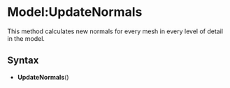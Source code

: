 # Model:UpdateNormals

This method calculates new normals for every mesh in every level of detail in the model.

## Syntax

- **UpdateNormals**()
